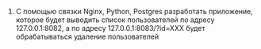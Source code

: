 1. С помощью связки Nginx, Python, Postgres разработать приложение, которое будет выводить список пользователей по адресу 127.0.0.1:8082, а по адресу 127.0.0.1:8083/?id=XXX будет обрабатываться удаление пользователей